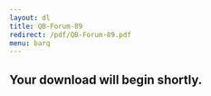 ```yaml
---
layout: dl
title: QB-Forum-89
redirect: /pdf/QB-Forum-89.pdf
menu: barq
---
```

## Your download will begin shortly.
